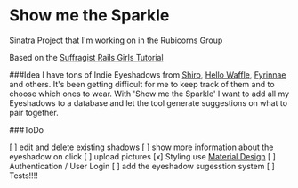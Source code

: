 # Show me the Sparkle
Sinatra Project that I'm working on in the Rubicorns Group

Based on the [Suffragist Rails Girls Tutorial](http://guides.railsgirls.com/sinatra-app/)

###Idea
I have tons of Indie Eyeshadows from [Shiro](http://shirocosmetics.com/), [Hello Waffle](http://hellowafflecosmetics.com/), [Fyrinnae](http://fyrinnae.com/) and others.
It's been getting difficult for me to keep track of them and to choose which ones to wear.
With 'Show me the Sparkle' I want to add all my Eyeshadows to a database and let the tool generate suggestions on what to pair together.

###ToDo

[ ] edit and delete existing shadows
[ ] show more information about the eyeshadow on click
[ ] upload pictures
[x] Styling  use [Material Design](http://www.getmdl.io/index.html)
[ ] Authentication / User Login
[ ] add the eyeshadow sugesstion system
[ ] Tests!!!!

